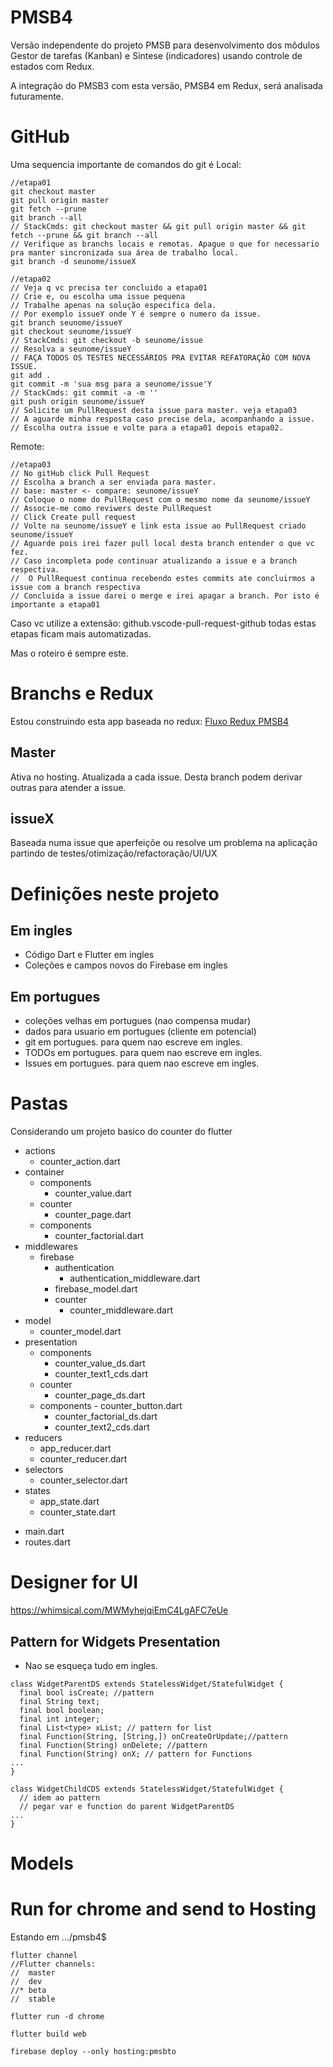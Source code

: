 # PMSB4

Versão independente do projeto PMSB para desenvolvimento dos môdulos Gestor de tarefas (Kanban) e Sintese (indicadores) usando controle de estados com Redux.

A integração do PMSB3 com esta versão, PMSB4 em Redux, será analisada futuramente.

# GitHub
Uma sequencia importante de comandos do git é
Local:
~~~
//etapa01
git checkout master
git pull origin master
git fetch --prune
git branch --all
// StackCmds: git checkout master && git pull origin master && git fetch --prune && git branch --all
// Verifique as branchs locais e remotas. Apague o que for necessario pra manter sincronizada sua área de trabalho local.
git branch -d seunome/issueX
~~~
~~~
//etapa02
// Veja q vc precisa ter concluido a etapa01
// Crie e, ou escolha uma issue pequena
// Trabalhe apenas na solução especifica dela. 
// Por exemplo issueY onde Y é sempre o numero da issue.
git branch seunome/issueY
git checkout seunome/issueY
// StackCmds: git checkout -b seunome/issue
// Resolva a seunome/issueY
// FAÇA TODOS OS TESTES NECESSÁRIOS PRA EVITAR REFATORAÇÃO COM NOVA ISSUE.
git add .
git commit -m 'sua msg para a seunome/issue'Y
// StackCmds: git commit -a -m ''
git push origin seunome/issueY
// Solicite um PullRequest desta issue para master. veja etapa03
// A aguarde minha resposta caso precise dela, acompanhando a issue.
// Escolha outra issue e volte para a etapa01 depois etapa02. 
~~~
Remote:
~~~
//etapa03
// No gitHub click Pull Request
// Escolha a branch a ser enviada para master.
// base: master <- compare: seunome/issueY
// Coloque o nome do PullRequest com o mesmo nome da seunome/issueY
// Associe-me como reviwers deste PullRequest
// Click Create pull request
// Volte na seunome/issueY e link esta issue ao PullRequest criado seunome/issueY
// Aguarde pois irei fazer pull local desta branch entender o que vc fez.
// Caso incompleta pode continuar atualizando a issue e a branch respectiva.
//  O PullRequest continua recebendo estes commits ate concluirmos a issue com a branch respectiva
// Concluida a issue darei o merge e irei apagar a branch. Por isto é importante a etapa01
~~~

Caso vc utilize a extensão: github.vscode-pull-request-github
 todas estas etapas ficam mais automatizadas.

Mas o roteiro é sempre este.


# Branchs e Redux

Estou construindo esta app baseada no redux: [Fluxo Redux PMSB4](https://docs.google.com/drawings/d/177q-Ot3TkkmkMSeiArFg5LUSyGv8G18X30OyE8jtftg/edit?usp=sharing)

## Master
Ativa no hosting. Atualizada a cada issue.
Desta branch podem derivar outras para atender a issue.

## issueX
Baseada numa issue que aperfeiçõe ou resolve um problema na aplicação partindo de testes/otimização/refactoração/UI/UX 

# Definições neste projeto

## Em ingles
* Código Dart e Flutter em ingles
* Coleções e campos novos do Firebase em ingles

## Em portugues
* coleções velhas em portugues (nao compensa mudar)
* dados para usuario em portugues (cliente em potencial)
* git em portugues. para quem nao escreve em ingles.
* TODOs em portugues. para quem nao escreve em ingles.
* Issues em portugues. para quem nao escreve em ingles.

# Pastas
Considerando um projeto basico do counter do flutter

+ actions
	- counter_action.dart
+ container
	+ components
		- counter_value.dart
	+ counter
		- counter_page.dart
    + components
      - counter_factorial.dart
+ middlewares
	+ firebase
		+ authentication
			- authentication_middleware.dart
		- firebase_model.dart
		+ counter
			- counter_middleware.dart
+ model
	- counter_model.dart
+ presentation
	+ components
		- counter_value_ds.dart
		- counter_text1_cds.dart
	+ counter
		- counter_page_ds.dart
    + components
			- counter_button.dart
      - counter_factorial_ds.dart
      - counter_text2_cds.dart
+ reducers
	- app_reducer.dart
	- counter_reducer.dart
+ selectors
	- counter_selector.dart
+ states
	- app_state.dart
	- counter_state.dart
- main.dart
- routes.dart

# Designer for UI

https://whimsical.com/MWMyhejqiEmC4LgAFC7eUe

## Pattern for Widgets Presentation
* Nao se esqueça tudo em ingles.
~~~
class WidgetParentDS extends StatelessWidget/StatefulWidget {
  final bool isCreate; //pattern
  final String text;
  final bool boolean;
  final int integer;
  final List<type> xList; // pattern for list
  final Function(String, [String,]) onCreateOrUpdate;//pattern
  final Function(String) onDelete; //pattern
  final Function(String) onX; // pattern for Functions
...
}

class WidgetChildCDS extends StatelessWidget/StatefulWidget {
  // idem ao pattern
  // pegar var e function do parent WidgetParentDS
...
}
~~~

# Models

# Run for chrome and send to Hosting
Estando em .../pmsb4$ 
~~~
flutter channel
//Flutter channels:
//  master
//  dev
//* beta
//  stable

flutter run -d chrome

flutter build web

firebase deploy --only hosting:pmsbto
~~~